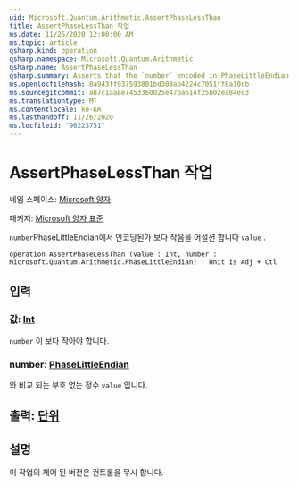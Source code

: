 ```yaml
---
uid: Microsoft.Quantum.Arithmetic.AssertPhaseLessThan
title: AssertPhaseLessThan 작업
ms.date: 11/25/2020 12:00:00 AM
ms.topic: article
qsharp.kind: operation
qsharp.namespace: Microsoft.Quantum.Arithmetic
qsharp.name: AssertPhaseLessThan
qsharp.summary: Asserts that the `number` encoded in PhaseLittleEndian is less than `value`.
ms.openlocfilehash: 8a943ff937593801bd308ab4224c7051ff8a10cb
ms.sourcegitcommit: a87c1aa8e7453360025e47ba614f25b02ea84ec3
ms.translationtype: MT
ms.contentlocale: ko-KR
ms.lasthandoff: 11/26/2020
ms.locfileid: "96223751"
---
```

# <a name="assertphaselessthan-operation"></a>AssertPhaseLessThan 작업

네임 스페이스: [Microsoft 양자](xref:Microsoft.Quantum.Arithmetic)

패키지: [Microsoft 양자 표준](https://nuget.org/packages/Microsoft.Quantum.Standard)


`number`PhaseLittleEndian에서 인코딩된가 보다 작음을 어설션 합니다 `value` .

```qsharp
operation AssertPhaseLessThan (value : Int, number : Microsoft.Quantum.Arithmetic.PhaseLittleEndian) : Unit is Adj + Ctl
```


## <a name="input"></a>입력

### <a name="value--int"></a>값: [Int](xref:microsoft.quantum.lang-ref.int)

`number` 이 보다 작아야 합니다.


### <a name="number--phaselittleendian"></a>number: [PhaseLittleEndian](xref:Microsoft.Quantum.Arithmetic.PhaseLittleEndian)

와 비교 되는 부호 없는 정수 `value` 입니다.



## <a name="output--unit"></a>출력: [단위](xref:microsoft.quantum.lang-ref.unit)



## <a name="remarks"></a>설명

이 작업의 제어 된 버전은 컨트롤을 무시 합니다.